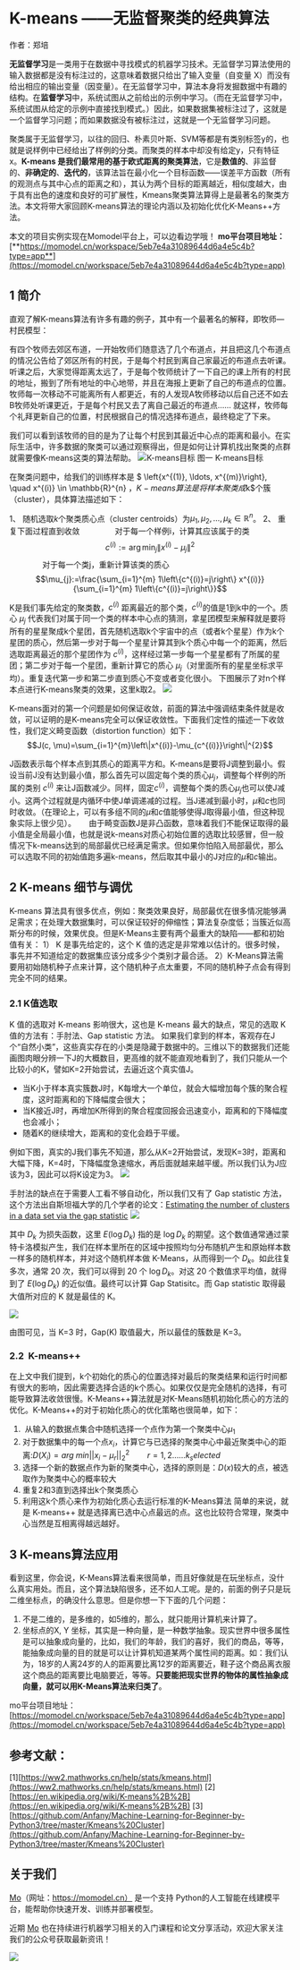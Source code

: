 # K-means ——无监督聚类的经典算法

作者：郑培


**无监督学习**是一类用于在数据中寻找模式的机器学习技术。无监督学习算法使用的输入数据都是没有标注过的，这意味着数据只给出了输入变量（自变量 X）而没有给出相应的输出变量（因变量）。在无监督学习中，算法本身将发掘数据中有趣的结构。在**监督学习**中，系统试图从之前给出的示例中学习。（而在无监督学习中，系统试图从给定的示例中直接找到模式。）因此，如果数据集被标注过了，这就是一个监督学习问题；而如果数据没有被标注过，这就是一个无监督学习问题。


聚类属于无监督学习，以往的回归、朴素贝叶斯、SVM等都是有类别标签y的，也就是说样例中已经给出了样例的分类。而聚类的样本中却没有给定y，只有特征x。**K-means 是我们最常用的基于欧式距离的聚类算法**，它是**数值的**、非监督的、**非确定的**、**迭代的**，该算法旨在最小化一个目标函数——误差平方函数（所有的观测点与其中心点的距离之和），其认为两个目标的距离越近，相似度越大，由于具有出色的速度和良好的可扩展性，Kmeans聚类算法算得上是最著名的聚类方法。本文将带大家回顾K-means算法的理论内涵以及初始化优化K-Means++方法。


本文的项目实例实现在Momodel平台上，可以边看边学哦！
**mo平台项目地址：**[**https://momodel.cn/workspace/5eb7e4a31089644d6a4e5c4b?type=app**](https://momodel.cn/workspace/5eb7e4a31089644d6a4e5c4b?type=app)



## 1 简介
直观了解K-means算法有许多有趣的例子，其中有一个最著名的解释，即牧师—村民模型：

有四个牧师去郊区布道，一开始牧师们随意选了几个布道点，并且把这几个布道点的情况公告给了郊区所有的村民，于是每个村民到离自己家最近的布道点去听课。听课之后，大家觉得距离太远了，于是每个牧师统计了一下自己的课上所有的村民的地址，搬到了所有地址的中心地带，并且在海报上更新了自己的布道点的位置。牧师每一次移动不可能离所有人都更近，有的人发现A牧师移动以后自己还不如去B牧师处听课更近，于是每个村民又去了离自己最近的布道点…… 就这样，牧师每个礼拜更新自己的位置，村民根据自己的情况选择布道点，最终稳定了下来。

我们可以看到该牧师的目的是为了让每个村民到其最近中心点的距离和最小。在实际生活中，许多数据的聚类可以通过观察得出，但是如何让计算机找出聚类的点群就需要像K-means这类的算法帮助。
![K-means目标](https://imgbed.momodel.cn/1589100592504-9d73880a-2a0c-46d1-92fe-efebd3c4590e.gif)
图一 K-means目标

在聚类问题中，给我们的训练样本是 $ \left\{x^{(1)}, \ldots, x^{(m)}\right\}, \quad x^{(i)} \in \mathbb{R}^{n} $，K-means算法是将样本聚类成$k$个簇（cluster），具体算法描述如下：

1、 随机选取$k$个聚类质心点（cluster centroids）为$\mu_{1}, \mu_{2}, \ldots, \mu_{k} \in \mathbb{R}^{n}$。
2、 重复下面过程直到收敛
               对于每一个样例i，计算其应该属于的类
$$c^{(i)}:=\arg \min _{j}\left\|x^{(i)}-\mu_{j}\right\|^{2}$$
               对于每一个类j，重新计算该类的质心
$$\mu_{j}:=\frac{\sum_{i=1}^{m} 1\left\{c^{(i)}=j\right\} x^{(i)}}{\sum_{i=1}^{m} 1\left\{c^{(i)}=j\right\}}$$

K是我们事先给定的聚类数，$c^{(i)}$ 距离最近的那个类，$c^{(i)}$的值是1到k中的一个。质心 $\mu_{j}$ 代表我们对属于同一个类的样本中心点的猜测，拿星团模型来解释就是要将所有的星星聚成k个星团，首先随机选取k个宇宙中的点（或者k个星星）作为k个星团的质心，然后第一步对于每一个星星计算其到k个质心中每一个的距离，然后选取距离最近的那个星团作为 $c^{(i)}$，这样经过第一步每一个星星都有了所属的星团；第二步对于每一个星团，重新计算它的质心 $\mu_{j}$（对里面所有的星星坐标求平均）。重复迭代第一步和第二步直到质心不变或者变化很小。
下图展示了对n个样本点进行K-means聚类的效果，这里k取2。
![](https://imgbed.momodel.cn/1589101145272-03bf2deb-606a-423b-9f43-fb2af063ded0.png)

K-means面对的第一个问题是如何保证收敛，前面的算法中强调结束条件就是收敛，可以证明的是K-means完全可以保证收敛性。下面我们定性的描述一下收敛性，我们定义畸变函数（distortion function）如下：
$$J(c, \mu)=\sum_{i=1}^{m}\left\|x^{(i)}-\mu_{c^{(i)}}\right\|^{2}$$

J函数表示每个样本点到其质心的距离平方和。K-means是要将J调整到最小。假设当前J没有达到最小值，那么首先可以固定每个类的质心$\mu_{j}$，调整每个样例的所属的类别 $c^{(i)}$ 来让J函数减少。同样，固定$c^{(i)}$，调整每个类的质心$\mu_{j}$也可以使J减小。这两个过程就是内循环中使J单调递减的过程。当J递减到最小时，$\mu$和$c$也同时收敛。（在理论上，可以有多组不同的$\mu$和$c$值能够使得J取得最小值，但这种现象实际上很少见）。
     由于畸变函数J是非凸函数，意味着我们不能保证取得的最小值是全局最小值，也就是说k-means对质心初始位置的选取比较感冒，但一般情况下k-means达到的局部最优已经满足需求。但如果你怕陷入局部最优，那么可以选取不同的初始值跑多遍k-means，然后取其中最小的J对应的$\mu$和$c$输出。


## 2 K-means 细节与调优
K-means 算法具有很多优点，例如：聚类效果良好，局部最优在很多情况能够满足需求；在处理大数据集时，可以保证较好的伸缩性；算法复杂度低；当簇近似高斯分布的时候，效果优良。但是K-Means主要有两个最重大的缺陷——都和初始值有关：
1） K 是事先给定的，这个 K 值的选定是非常难以估计的。很多时候，事先并不知道给定的数据集应该分成多少个类别才最合适。
2）K-Means算法需要用初始随机种子点来计算，这个随机种子点太重要，不同的随机种子点会有得到完全不同的结果。

### 2.1 K值选取
K 值的选取对 K-means 影响很大，这也是 K-means 最大的缺点，常见的选取 K 值的方法有：手肘法、Gap statistic 方法。
如果我们拿到的样本，客观存在J个“自然小类”，这些真实存在的小类是隐藏于数据中的。三维以下的数据我们还能画图肉眼分辨一下J的大概数目，更高维的就不能直观地看到了，我们只能从一个比较小的K，譬如K=2开始尝试，去逼近这个真实值J。

- 当K小于样本真实簇数J时，K每增大一个单位，就会大幅增加每个簇的聚合程度，这时距离和的下降幅度会很大；
- 当K接近J时，再增加K所得到的聚合程度回报会迅速变小，距离和的下降幅度也会减小；
- 随着K的继续增大，距离和的变化会趋于平缓。

例如下图，真实的J我们事先不知道，那么从K=2开始尝试，发现K=3时，距离和大幅下降，K=4时，下降幅度急速缩水，再后面就越来越平缓。所以我们认为J应该为3，因此可以将K设定为3。
![](https://imgbed.momodel.cn/1589106874426-b2fbb6e6-86a5-4976-aed7-8f05b45c525b.jpg)

手肘法的缺点在于需要人工看不够自动化，所以我们又有了 Gap statistic 方法，这个方法出自斯坦福大学的几个学者的论文：[Estimating the number of clusters in a data set via the gap statistic](https://statweb.stanford.edu/~gwalther/gap)
![](https://cdn.nlark.com/yuque/0/2020/png/488641/1589107436451-548484b4-c7ac-453d-8e4a-f7ccc866d58c.png#align=left&display=inline&height=62&margin=%5Bobject%20Object%5D&originHeight=62&originWidth=376&size=0&status=done&style=none&width=376)

其中 $D_{k}$ 为损失函数，这里 $E\left(\log D_{k}\right)$ 指的是 $\log D_{k}$ 的期望。这个数值通常通过蒙特卡洛模拟产生，我们在样本里所在的区域中按照均匀分布随机产生和原始样本数一样多的随机样本，并对这个随机样本做 K-Means，从而得到一个 $D_{k}$。如此往复多次，通常 20 次，我们可以得到 20 个 $\log D_{k}$。对这 20 个数值求平均值，就得到了 $E\left(\log D_{k}\right)$  的近似值。最终可以计算 Gap Statisitc。而 Gap statistic 取得最大值所对应的 K 就是最佳的 K。

![](https://imgbed.momodel.cn/1589107219436-0e40f4c5-2ff8-4f49-b647-b5dbb6c5d133.jpg)

由图可见，当 K=3 时，Gap(K) 取值最大，所以最佳的簇数是 K=3。

### 2.2  K-means++
在上文中我们提到，k个初始化的质心的位置选择对最后的聚类结果和运行时间都有很大的影响，因此需要选择合适的k个质心。如果仅仅是完全随机的选择，有可能导致算法收敛很慢。K-Means++算法就是对K-Means随机初始化质心的方法的优化。K-Means++的对于初始化质心的优化策略也很简单，如下：
1)  从输入的数据点集合中随机选择一个点作为第一个聚类中心$μ_1$
2) 对于数据集中的每一个点$x_i$，计算它与已选择的聚类中心中最近聚类中心的距离:$D(X_i)=arg\; min||x_i-μ_r||^2_2 \qquad r=1,2……k_selected$
3) 选择一个新的数据点作为新的聚类中心，选择的原则是：$D(x)$较大的点，被选取作为聚类中心的概率较大
4) 重复2和3直到选择出k个聚类质心
5) 利用这k个质心来作为初始化质心去运行标准的K-Means算法
简单的来说，就是 K-means++ 就是选择离已选中心点最远的点。这也比较符合常理，聚类中心当然是互相离得越远越好。

## 3 K-means算法应用
看到这里，你会说，K-Means算法看来很简单，而且好像就是在玩坐标点，没什么真实用处。而且，这个算法缺陷很多，还不如人工呢。是的，前面的例子只是玩二维坐标点，的确没什么意思。但是你想一下下面的几个问题：
1) 不是二维的，是多维的，如5维的，那么，就只能用计算机来计算了。
2) 坐标点的X, Y 坐标，其实是一种向量，是一种数学抽象。现实世界中很多属性是可以抽象成向量的，比如，我们的年龄，我们的喜好，我们的商品，等等，能抽象成向量的目的就是可以让计算机知道某两个属性间的距离。如：我们认为，18岁的人离24岁的人的距离要比离12岁的距离要近，鞋子这个商品离衣服这个商品的距离要比电脑要近，等等。**只要能把现实世界的物体的属性抽象成向量，就可以用K-Means算法来归类了**。

mo平台项目地址：[https://momodel.cn/workspace/5eb7e4a31089644d6a4e5c4b?type=app](https://momodel.cn/workspace/5eb7e4a31089644d6a4e5c4b?type=app)

## 参考文献：
[1][https://ww2.mathworks.cn/help/stats/kmeans.html](https://ww2.mathworks.cn/help/stats/kmeans.html)
[2][https://en.wikipedia.org/wiki/K-means%2B%2B](https://en.wikipedia.org/wiki/K-means%2B%2B)
[3][https://github.com/Anfany/Machine-Learning-for-Beginner-by-Python3/tree/master/Kmeans%20Cluster](https://github.com/Anfany/Machine-Learning-for-Beginner-by-Python3/tree/master/Kmeans%20Cluster)


## 关于我们
[Mo](https://momodel.cn)（网址：https://momodel.cn） 是一个支持 Python的人工智能在线建模平台，能帮助你快速开发、训练并部署模型。

近期 [Mo](https://momodel.cn) 也在持续进行机器学习相关的入门课程和论文分享活动，欢迎大家关注我们的公众号获取最新资讯！

![](https://imgbed.momodel.cn/联系人.png)